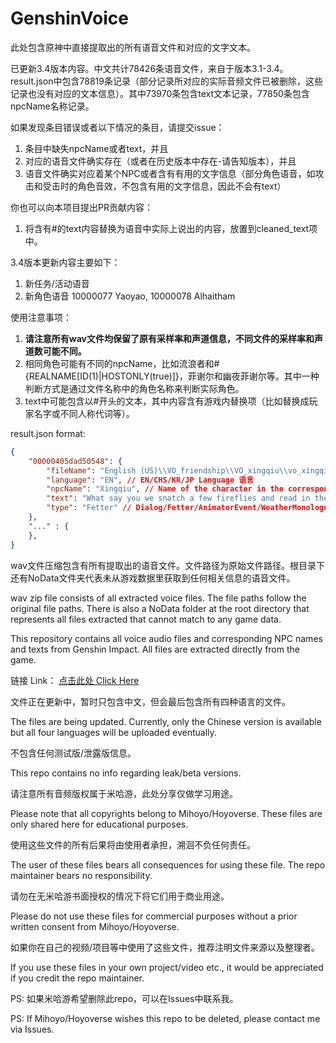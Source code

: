 # GenshinVoice

此处包含原神中直接提取出的所有语音文件和对应的文字文本。

已更新3.4版本内容。中文共计78426条语音文件，来自于版本3.1-3.4。result.json中包含78819条记录（部分记录所对应的实际音频文件已被删除，这些记录也没有对应的文本信息）。其中73970条包含text文本记录，77850条包含npcName名称记录。

如果发现条目错误或者以下情况的条目，请提交issue：
1. 条目中缺失npcName或者text，并且
2. 对应的语音文件确实存在（或者在历史版本中存在-请告知版本），并且
3. 语音文件确实对应着某个NPC或者含有有用的文字信息（部分角色语音，如攻击和受击时的角色音效，不包含有用的文字信息，因此不会有text）

你也可以向本项目提出PR贡献内容：
1. 将含有#的text内容替换为语音中实际上说出的内容，放置到cleaned_text项中。

3.4版本更新内容主要如下：
1. 新任务/活动语音
2. 新角色语音 10000077 Yaoyao, 10000078 Alhaitham

使用注意事项：
1. **请注意所有wav文件均保留了原有采样率和声道信息，不同文件的采样率和声道数可能不同。**
2. 相同角色可能有不同的npcName，比如流浪者和#{REALNAME[ID(1)|HOSTONLY(true)]}，菲谢尔和幽夜菲谢尔等。其中一种判断方式是通过文件名称中的角色名称来判断实际角色。
3. text中可能包含以#开头的文本，其中内容含有游戏内替换项（比如替换成玩家名字或不同人称代词等）。

result.json format:
```json
{
    "00000405dad50548": {
        "fileName": "English (US)\\VO_friendship\\VO_xingqiu\\vo_xingqiu_dialog_greetingNight.wem", // 原始文件名 Original Filename
        "language": "EN", // EN/CHS/KR/JP Language 语言
        "npcName": "Xingqiu", // Name of the character in the corresponding language 角色名称，请注意会以对应的语言显示
        "text": "What say you we snatch a few fireflies and read in the light they give? Hehe... Hey, I'm joking. Seriously, don't, it's bad for your eyesight.", // Text content of the voice file 文件文本内容
        "type": "Fetter" // Dialog/Fetter/AnimatorEvent/WeatherMonologue/JoinTeam/DungeonReminder/Card Type of the voice file 语音类型
    },
    "..." : {
    },
}
```

wav文件压缩包含有所有提取出的语音文件。文件路径为原始文件路径。根目录下还有NoData文件夹代表未从游戏数据里获取到任何相关信息的语音文件。

wav zip file consists of all extracted voice files. The file paths follow the original file paths. There is also a NoData folder at the root directory that represents all files extracted that cannot match to any game data.

This repository contains all voice audio files and corresponding NPC names and texts from Genshin Impact.
All files are extracted directly from the game.

链接 Link： [点击此处 Click Here](https://kokona-my.sharepoint.com/:f:/g/personal/suhui_kokona_tech/Erk1kf9NgF5CqBVnINIrWKUBg_T-7FrM98Z-hX227jiTOA?e=3qAefT)

文件正在更新中，暂时只包含中文，但会最后包含所有四种语言的文件。

The files are being updated. Currently, only the Chinese version is available but all four languages will be uploaded eventually.

不包含任何测试版/泄露版信息。

This repo contains no info regarding leak/beta versions.

请注意所有音频版权属于米哈游，此处分享仅做学习用途。

Please note that all copyrights belong to Mihoyo/Hoyoverse. These files are only shared here for educational purposes.

使用这些文件的所有后果将由使用者承担，溯洄不负任何责任。

The user of these files bears all consequences for using these file. The repo maintainer bears no responsibility.

请勿在无米哈游书面授权的情况下将它们用于商业用途。

Please do not use these files for commercial purposes without a prior written consent from Mihoyo/Hoyoverse.

如果你在自己的视频/项目等中使用了这些文件，推荐注明文件来源以及整理者。

If you use these files in your own project/video etc., it would be appreciated if you credit the repo maintainer.

PS: 如果米哈游希望删除此repo，可以在Issues中联系我。

PS: If Mihoyo/Hoyoverse wishes this repo to be deleted, please contact me via Issues.
